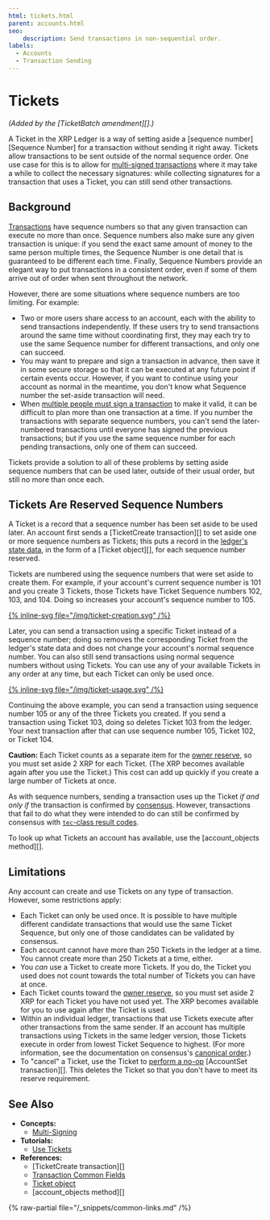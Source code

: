 ```yaml
---
html: tickets.html
parent: accounts.html
seo:
    description: Send transactions in non-sequential order.
labels:
  - Accounts
  - Transaction Sending
---
```

# Tickets

_(Added by the [TicketBatch amendment][].)_

A Ticket in the XRP Ledger is a way of setting aside a [sequence number][Sequence Number] for a transaction without sending it right away. Tickets allow transactions to be sent outside of the normal sequence order. One use case for this is to allow for [multi-signed transactions](multi-signing.md) where it may take a while to collect the necessary signatures: while collecting signatures for a transaction that uses a Ticket, you can still send other transactions.

## Background

[Transactions](../transactions/index.md) have sequence numbers so that any given transaction can execute no more than once. Sequence numbers also make sure any given transaction is unique: if you send the exact same amount of money to the same person multiple times, the Sequence Number is one detail that is guaranteed to be different each time. Finally, Sequence Numbers provide an elegant way to put transactions in a consistent order, even if some of them arrive out of order when sent throughout the network.

However, there are some situations where sequence numbers are too limiting. For example:

- Two or more users share access to an account, each with the ability to send transactions independently. If these users try to send transactions around the same time without coordinating first, they may each try to use the same Sequence number for different transactions, and only one can succeed.
- You may want to prepare and sign a transaction in advance, then save it in some secure storage so that it can be executed at any future point if certain events occur. However, if you want to continue using your account as normal in the meantime, you don't know what Sequence number the set-aside transaction will need. <!-- STYLE_OVERRIDE: will -->
- When [multiple people must sign a transaction](multi-signing.md) to make it valid, it can be difficult to plan more than one transaction at a time. If you number the transactions with separate sequence numbers, you can't send the later-numbered transactions until everyone has signed the previous transactions; but if you use the same sequence number for each pending transactions, only one of them can succeed.

Tickets provide a solution to all of these problems by setting aside sequence numbers that can be used later, outside of their usual order, but still no more than once each.


## Tickets Are Reserved Sequence Numbers

A Ticket is a record that a sequence number has been set aside to be used later. An account first sends a [TicketCreate transaction][] to set aside one or more sequence numbers as Tickets; this puts a record in the [ledger's state data](../ledgers/index.md), in the form of a [Ticket object][], for each sequence number reserved.

Tickets are numbered using the sequence numbers that were set aside to create them. For example, if your account's current sequence number is 101 and you create 3 Tickets, those Tickets have Ticket Sequence numbers 102, 103, and 104. Doing so increases your account's sequence number to 105.

[{% inline-svg file="/img/ticket-creation.svg" /%}](/img/ticket-creation.svg "Diagram: Creating three Tickets")

Later, you can send a transaction using a specific Ticket instead of a sequence number; doing so removes the corresponding Ticket from the ledger's state data and does not change your account's normal sequence number. You can also still send transactions using normal sequence numbers without using Tickets. You can use any of your available Tickets in any order at any time, but each Ticket can only be used once.

[{% inline-svg file="/img/ticket-usage.svg" /%}](/img/ticket-usage.svg "Diagram: Using Ticket 103.")

Continuing the above example, you can send a transaction using sequence number 105 or any of the three Tickets you created. If you send a transaction using Ticket 103, doing so deletes Ticket 103 from the ledger. Your next transaction after that can use sequence number 105, Ticket 102, or Ticket 104.

**Caution:** Each Ticket counts as a separate item for the [owner reserve](reserves.md), so you must set aside 2 XRP for each Ticket. (The XRP becomes available again after you use the Ticket.) This cost can add up quickly if you create a large number of Tickets at once.

As with sequence numbers, sending a transaction uses up the Ticket _if and only if_ the transaction is confirmed by [consensus](../consensus-protocol/index.md). However, transactions that fail to do what they were intended to do can still be confirmed by consensus with [`tec`-class result codes](../../references/protocol/transactions/transaction-results/tec-codes.md).

To look up what Tickets an account has available, use the [account_objects method][].

## Limitations

Any account can create and use Tickets on any type of transaction. However, some restrictions apply:

- Each Ticket can only be used once. It is possible to have multiple different candidate transactions that would use the same Ticket Sequence, but only one of those candidates can be validated by consensus.
- Each account cannot have more than 250 Tickets in the ledger at a time. You cannot create more than 250 Tickets at a time, either.
- You _can_ use a Ticket to create more Tickets. If you do, the Ticket you used does not count towards the total number of Tickets you can have at once.
- Each Ticket counts toward the [owner reserve](reserves.md), so you must set aside 2 XRP for each Ticket you have not used yet. The XRP becomes available for you to use again after the Ticket is used.
- Within an individual ledger, transactions that use Tickets execute after other transactions from the same sender. If an account has multiple transactions using Tickets in the same ledger version, those Tickets execute in order from lowest Ticket Sequence to highest. (For more information, see the documentation on consensus's [canonical order](../consensus-protocol/consensus-structure.md#calculate-and-share-validations).)
- To "cancel" a Ticket, use the Ticket to [perform a no-op](../transactions/finality-of-results/canceling-a-transaction.md) [AccountSet transaction][]. This deletes the Ticket so that you don't have to meet its reserve requirement.

## See Also


- **Concepts:**
    - [Multi-Signing](multi-signing.md)
- **Tutorials:**
    - [Use Tickets](../../tutorials/manage-account-settings/use-tickets.md)
- **References:**
    - [TicketCreate transaction][]
    - [Transaction Common Fields](../../references/protocol/transactions/common-fields.md)
    - [Ticket object](../../references/protocol/ledger-data/ledger-entry-types/ticket.md)
    - [account_objects method][]

{% raw-partial file="/_snippets/common-links.md" /%}
